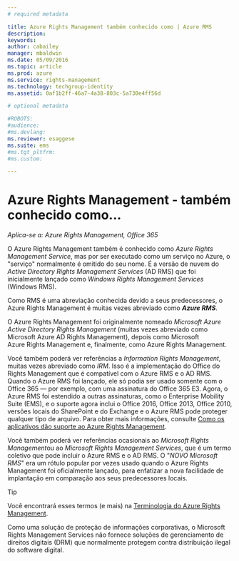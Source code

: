 ```yaml
---
# required metadata

title: Azure Rights Management também conhecido como | Azure RMS
description:
keywords:
author: cabailey
manager: mbaldwin
ms.date: 05/09/2016
ms.topic: article
ms.prod: azure
ms.service: rights-management
ms.technology: techgroup-identity
ms.assetid: 0af1b2ff-46a7-4a38-803c-5a730e4ff56d

# optional metadata

#ROBOTS:
#audience:
#ms.devlang:
ms.reviewer: esaggese
ms.suite: ems
#ms.tgt_pltfrm:
#ms.custom:

---
```



# Azure Rights Management - também conhecido como...

*Aplica-se a: Azure Rights Management, Office 365*


O Azure Rights Management também é conhecido como *Azure Rights Management Service*, mas por ser executado como um serviço no Azure, o "serviço" normalmente é omitido do seu nome. É a versão de nuvem do *Active Directory Rights Management Services* (AD RMS) que foi inicialmente lançado como *Windows Rights Management Services* (Windows RMS).

Como RMS é uma abreviação conhecida devido a seus predecessores, o Azure Rights Management é muitas vezes abreviado como ***Azure RMS***.

O Azure Rights Management foi originalmente nomeado *Microsoft Azure Active Directory Rights Management* (muitas vezes abreviado como Microsoft Azure AD Rights Management), depois como Microsoft Azure Rights Management e, finalmente, como Azure Rights Management.

Você também poderá ver referências a *Information Rights Management*, muitas vezes abreviado como *IRM*. Isso é a implementação do Office do Rights Management que é compatível com o Azure RMS e o AD RMS.  Quando o Azure RMS foi lançado, ele só podia ser usado somente com o Office 365 — por exemplo, com uma assinatura do Office 365 E3. Agora, o Azure RMS foi estendido a outras assinaturas, como o Enterprise Mobility Suite (EMS), e o suporte agora inclui o Office 2016, Office 2013, Office 2010, versões locais do SharePoint e do Exchange e o Azure RMS pode proteger qualquer tipo de arquivo. Para obter mais informações, consulte [Como os aplicativos dão suporte ao Azure Rights Management](applications-support.md).

Você também poderá ver referências ocasionais ao *Microsoft Rights Management*ou ao *Microsoft Rights Management Services*, que é um termo coletivo que pode incluir o Azure RMS e o AD RMS.  O "*NOVO Microsoft RMS*" era um rótulo popular por vezes usado quando o Azure Rights Management foi oficialmente lançado, para enfatizar a nova facilidade de implantação em comparação aos seus predecessores locais.

> [!TIP]
> Você encontrará esses termos (e mais) na [Terminologia do Azure Rights Management](../get-started/terminology.md).

Como uma solução de proteção de informações corporativas, o Microsoft Rights Management Services não fornece soluções de gerenciamento de direitos digitais (DRM) que normalmente protegem contra distribuição ilegal do software digital. 



<!--HONumber=May16_HO2-->



